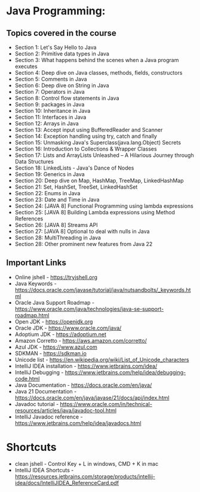 # Java Programming: 

## Topics covered in the course
* Section 1: Let's Say Hello to Java
* Section 2: Primitive data types in Java
* Section 3: What happens behind the scenes when a Java program executes
* Section 4: Deep dive on Java classes, methods, fields, constructors
* Section 5: Comments in Java
* Section 6: Deep dive on String in Java
* Section 7: Operators in Java
* Section 8: Control flow statements in Java
* Section 9: packages in Java
* Section 10: Inheritance in Java
* Section 11: Interfaces in Java
* Section 12: Arrays in Java
* Section 13: Accept input using BufferedReader and Scanner
* Section 14: Exception handling using try, catch and finally
* Section 15: Unmasking Java's Superclass(java.lang.Object) Secrets
* Section 16: Introduction to Collections & Wrapper Classes
* Section 17: Lists and ArrayLists Unleashed – A Hilarious Journey through Data Structures
* Section 18: LinkedLists - Java's Dance of Nodes
* Section 19: Generics in Java
* Section 20: Deep dive on Map, HashMap, TreeMap, LinkedHashMap
* Section 21: Set, HashSet, TreeSet, LinkedHashSet
* Section 22: Enums in Java
* Section 23: Date and Time in Java
* Section 24: [JAVA 8] Functional Programming using lambda expressions
* Section 25: [JAVA 8] Building Lambda expressions using Method References
* Section 26: [JAVA 8] Streams API
* Section 27: [JAVA 8] Optional to deal with nulls in Java
* Section 28: MultiThreading in Java
* Section 28: Other prominent new features from Java 22
  
## Important Links
- Online jshell - https://tryjshell.org
- Java Keywords - https://docs.oracle.com/javase/tutorial/java/nutsandbolts/_keywords.html
- Oracle Java Support Roadmap - https://www.oracle.com/java/technologies/java-se-support-roadmap.html
- Open JDK - https://openjdk.org
- Oracle JDK - https://www.oracle.com/java/
- Adoptium JDK - https://adoptium.net
- Amazon Corretto - https://aws.amazon.com/corretto/
- Azul JDK - https://www.azul.com
- SDKMAN - https://sdkman.io
- Unicode list - https://en.wikipedia.org/wiki/List_of_Unicode_characters
- IntelliJ IDEA installation - https://www.jetbrains.com/idea/
- IntelliJ Debugging - https://www.jetbrains.com/help/idea/debugging-code.html
- Java Documentation - https://docs.oracle.com/en/java/
- Java 21 Documentation - https://docs.oracle.com/en/java/javase/21/docs/api/index.html
- Javadoc tutorial - https://www.oracle.com/in/technical-resources/articles/java/javadoc-tool.html
- IntelliJ Javadoc reference - https://www.jetbrains.com/help/idea/javadocs.html

# Shortcuts
- clean jshell - Control Key + L in windows, CMD + K in mac
- IntelliJ IDEA Shortcuts - https://resources.jetbrains.com/storage/products/intellij-idea/docs/IntelliJIDEA_ReferenceCard.pdf
